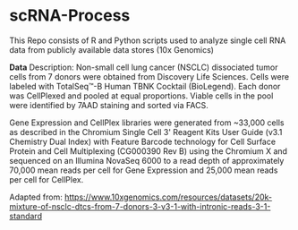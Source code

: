 # scRNA-Process
This Repo consists of R and Python scripts used to analyze single cell RNA data from publicly available data stores (10x Genomics)

**Data**
Description: 
Non-small cell lung cancer (NSCLC) dissociated tumor cells from 7 donors were obtained from Discovery Life Sciences. Cells were labeled with TotalSeq™-B Human TBNK Cocktail (BioLegend). Each donor was CellPlexed and pooled at equal proportions. Viable cells in the pool were identified by 7AAD staining and sorted via FACS.

Gene Expression and CellPlex libraries were generated from ~33,000 cells as described in the Chromium Single Cell 3' Reagent Kits User Guide (v3.1 Chemistry Dual Index) with Feature Barcode technology for Cell Surface Protein and Cell Multiplexing (CG000390 Rev B) using the Chromium X and sequenced on an Illumina NovaSeq 6000 to a read depth of approximately 70,000 mean reads per cell for Gene Expression and 25,000 mean reads per cell for CellPlex.

Adapted from: https://www.10xgenomics.com/resources/datasets/20k-mixture-of-nsclc-dtcs-from-7-donors-3-v3-1-with-intronic-reads-3-1-standard 

